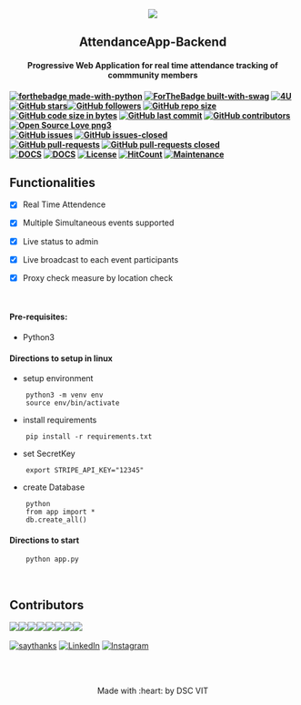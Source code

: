 <p align="center">
	<img src="https://user-images.githubusercontent.com/30529572/72455010-fb38d400-37e7-11ea-9c1e-8cdeb5f5906e.png" />
	<h2 align="center"> AttendanceApp-Backend  </h2>
	<h4 align="center"> Progressive Web Application for real time attendance tracking of commmunity members<h4>
</p>

[![forthebadge made-with-python](http://ForTheBadge.com/images/badges/made-with-python.svg)](https://www.python.org/) [![ForTheBadge built-with-swag](http://ForTheBadge.com/images/badges/built-with-swag.svg)](https://GitHub.com/D-E-F-E-A-T/) [![4U](https://forthebadge.com/images/badges/for-you.svg)](https://github.com/GDGVIT/)
</br>
[![GitHub stars](https://img.shields.io/github/stars/GDGVIT/AttendanceApp-Backend.svg?style=social&label=Star&maxAge=2592000)](https://GitHub.com/GDGVIT/AttendanceApp-Backend/stargazers/)[![GitHub followers](https://img.shields.io/github/followers/D-E-F-E-A-T.svg?style=social&label=Follow&maxAge=2592000)](https://github.com/D-E-F-E-A-T?tab=followers)
[![GitHub repo size](https://img.shields.io/github/repo-size/GDGVIT/AttendanceApp-Backend.svg?logo=git&style=social)](https://github.com/GDGVIT/) [![GitHub code size in bytes](https://img.shields.io/github/languages/code-size/GDGVIT/AttendanceApp-Backend.svg?logo=python&style=social)](https://github.com/GDGVIT/AttendanceApp-Backend)
 [![GitHub last commit](https://img.shields.io/github/last-commit/GDGVIT/AttendanceApp-Backend.svg?color=critical&logo=github&style=social)](https://github.com/GDGVIT/AttendanceApp-Backend/) [![GitHub contributors](https://img.shields.io/github/contributors/GDGVIT/AttendanceApp-Backend.svg)](https://GitHub.com/GDGVIT/AttendanceApp-Backend/graphs/contributors/) [![Open Source Love png3](https://badges.frapsoft.com/os/v3/open-source.png?v=103)](https://github.com/ellerbrock/open-source-badges/)
 </br>
 [![GitHub issues](https://img.shields.io/github/issues/GDGVIT/AttendanceApp-Backend.svg)](https://GitHub.com/GDGVIT/AttendanceApp-Backend/issues/) [![GitHub issues-closed](https://img.shields.io/github/issues-closed/GDGVIT/AttendanceApp-Backend.svg)](https://GitHub.com/GDGVIT/AttendanceApp-Backend/issues?q=is%3Aissue+is%3Aclosed)
</br>
[![GitHub pull-requests](https://img.shields.io/github/issues-pr/GDGVIT/AttendanceApp-Backend.svg)](https://GitHub.com/GDGVIT/AttendanceApp-Backend/pull/) [![GitHub pull-requests closed](https://img.shields.io/github/issues-pr-closed/GDGVIT/AttendanceApp-Backend.svg)](https://GitHub.com/GDGVIT/AttendanceApp-Backend/pull/)
</br>
[![DOCS](https://img.shields.io/badge/Documentation-postman%20docs-green?style=flat-square&logo=appveyor)](https://documenter.getpostman.com/view/9118595/SWTBfJAv)
[![DOCS](https://img.shields.io/badge/Documentation-Testing%20Guide-green?style=flat-square&logo=appveyor)](https://github.com/D-E-F-E-A-T/AttendanceApp-Backend/blob/master/Guides/TestingGuide.md)
[![License](http://img.shields.io/:license-mit-blue.svg?style=flat-square)](http://badges.mit-license.org)
[![HitCount](http://hits.dwyl.io/D-E-F-E-A-T/AttendanceApp-Backend.svg)](http://hits.dwyl.io/D-E-F-E-A-T/AttendanceApp-Backend)
[![Maintenance](https://img.shields.io/badge/Maintained%3F-yes-green.svg)](https://GitHub.com/GDGVIT/AttendanceApp-Backend)

## Functionalities
- [x]  Real Time Attendence
- [x]  Multiple Simultaneous events supported
- [x]  Live status to admin
- [x]  Live broadcast to each event participants 
- [x]  Proxy check measure by location check


<br>


#### Pre-requisites:
  - Python3

#### Directions to setup in linux 
  - setup environment
```
    python3 -m venv env
    source env/bin/activate
```
  - install requirements
```
    pip install -r requirements.txt
```
  - set SecretKey
```
    export STRIPE_API_KEY="12345"
```
  - create Database
```
    python
    from app import *
    db.create_all()
```

#### Directions to start

```
    python app.py
```

<br>

## Contributors

[![](https://sourcerer.io/fame/D-E-F-E-A-T/GDGVIT/AttendanceApp-Backend/images/0)](https://sourcerer.io/fame/D-E-F-E-A-T/GDGVIT/AttendanceApp-Backend/links/0)[![](https://sourcerer.io/fame/D-E-F-E-A-T/GDGVIT/AttendanceApp-Backend/images/1)](https://sourcerer.io/fame/D-E-F-E-A-T/GDGVIT/AttendanceApp-Backend/links/1)[![](https://sourcerer.io/fame/D-E-F-E-A-T/GDGVIT/AttendanceApp-Backend/images/2)](https://sourcerer.io/fame/D-E-F-E-A-T/GDGVIT/AttendanceApp-Backend/links/2)[![](https://sourcerer.io/fame/D-E-F-E-A-T/GDGVIT/AttendanceApp-Backend/images/3)](https://sourcerer.io/fame/D-E-F-E-A-T/GDGVIT/AttendanceApp-Backend/links/3)[![](https://sourcerer.io/fame/D-E-F-E-A-T/GDGVIT/AttendanceApp-Backend/images/4)](https://sourcerer.io/fame/D-E-F-E-A-T/GDGVIT/AttendanceApp-Backend/links/4)[![](https://sourcerer.io/fame/D-E-F-E-A-T/GDGVIT/AttendanceApp-Backend/images/5)](https://sourcerer.io/fame/D-E-F-E-A-T/GDGVIT/AttendanceApp-Backend/links/5)[![](https://sourcerer.io/fame/D-E-F-E-A-T/GDGVIT/AttendanceApp-Backend/images/6)](https://sourcerer.io/fame/D-E-F-E-A-T/GDGVIT/AttendanceApp-Backend/links/6)[![](https://sourcerer.io/fame/D-E-F-E-A-T/GDGVIT/AttendanceApp-Backend/images/7)](https://sourcerer.io/fame/D-E-F-E-A-T/GDGVIT/AttendanceApp-Backend/links/7)
</br></br>
[![saythanks](https://img.shields.io/badge/say-thanks-ff69b4.svg)](https://github.com/D-E-F-E-A-T) 
[![LinkedIn](https://img.shields.io/static/v1.svg?label=Connect&message=@Kush&color=grey&logo=linkedin&labelColor=blue&style=social)](https://www.linkedin.com/in/kush-choudhary-567b38169?lipi=urn%3Ali%3Apage%3Ad_flagship3_profile_view_base_contact_details%3BDYkgbUGhTniMSRqOUkdN3A%3D%3D) [![Instagram](https://img.shields.io/badge/Instagram-follow-yellow.svg?logo=instagram&logoColor=white)](https://www.instagram.com/kush.philosopher/)

<br>
<br>

<p align="center">
	Made with :heart: by DSC VIT
</p>
